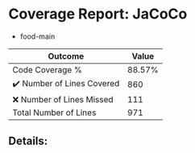 
# Coverage Report: JaCoCo

* food-main
      
      
| Outcome                 | Value                                                               |
|-------------------------|---------------------------------------------------------------------|
| Code Coverage %         | 88.57%               |
| :heavy_check_mark: Number of Lines Covered | 860    |
| :x: Number of Lines Missed  | 111     |
| Total Number of Lines   | 971     |


## Details:

    
